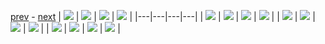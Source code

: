 
[prev](gal_9.md) - [next](gal_11.md)
| [![](../thumb/uncompressed_scenario_training_training.tfrecord-00143-of-01000.gif)](../vid/uncompressed_scenario_training_training.tfrecord-00143-of-01000.gif)  | [![](../thumb/uncompressed_scenario_training_training.tfrecord-00168-of-01000.gif)](../vid/uncompressed_scenario_training_training.tfrecord-00168-of-01000.gif)  | [![](../thumb/uncompressed_scenario_training_training.tfrecord-00150-of-01000.gif)](../vid/uncompressed_scenario_training_training.tfrecord-00150-of-01000.gif)  | [![](../thumb/uncompressed_scenario_training_training.tfrecord-00144-of-01000.gif)](../vid/uncompressed_scenario_training_training.tfrecord-00144-of-01000.gif)  |
|---|---|---|---|
| [![](../thumb/uncompressed_scenario_training_training.tfrecord-00192-of-01000.gif)](../vid/uncompressed_scenario_training_training.tfrecord-00192-of-01000.gif)  | [![](../thumb/uncompressed_scenario_training_training.tfrecord-00092-of-01000.gif)](../vid/uncompressed_scenario_training_training.tfrecord-00092-of-01000.gif)  | [![](../thumb/uncompressed_scenario_training_training.tfrecord-00014-of-01000.gif)](../vid/uncompressed_scenario_training_training.tfrecord-00014-of-01000.gif)  | [![](../thumb/uncompressed_scenario_training_training.tfrecord-00086-of-01000.gif)](../vid/uncompressed_scenario_training_training.tfrecord-00086-of-01000.gif)  |
| [![](../thumb/uncompressed_scenario_training_training.tfrecord-00001-of-01000.gif)](../vid/uncompressed_scenario_training_training.tfrecord-00001-of-01000.gif)  | [![](../thumb/uncompressed_scenario_training_training.tfrecord-00127-of-01000.gif)](../vid/uncompressed_scenario_training_training.tfrecord-00127-of-01000.gif)  | [![](../thumb/uncompressed_scenario_training_training.tfrecord-00027-of-01000.gif)](../vid/uncompressed_scenario_training_training.tfrecord-00027-of-01000.gif)  | [![](../thumb/uncompressed_scenario_training_training.tfrecord-00035-of-01000.gif)](../vid/uncompressed_scenario_training_training.tfrecord-00035-of-01000.gif)  |
| [![](../thumb/uncompressed_scenario_training_training.tfrecord-00145-of-01000.gif)](../vid/uncompressed_scenario_training_training.tfrecord-00145-of-01000.gif)  | [![](../thumb/uncompressed_scenario_training_training.tfrecord-00106-of-01000.gif)](../vid/uncompressed_scenario_training_training.tfrecord-00106-of-01000.gif)  | [![](../thumb/uncompressed_scenario_training_training.tfrecord-00116-of-01000.gif)](../vid/uncompressed_scenario_training_training.tfrecord-00116-of-01000.gif)  | [![](../thumb/uncompressed_scenario_training_training.tfrecord-00057-of-01000.gif)](../vid/uncompressed_scenario_training_training.tfrecord-00057-of-01000.gif)  |
